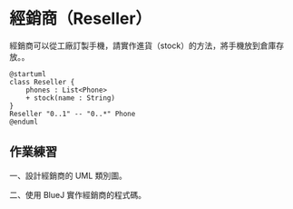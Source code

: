 # 經銷商（Reseller）

經銷商可以從工廠訂製手機，請實作進貨（stock）的方法，將手機放到倉庫存放。。

```uml
@startuml
class Reseller {
    phones : List<Phone>
    + stock(name : String)
}
Reseller "0..1" -- "0..*" Phone
@enduml
```

## 作業練習

一、設計經銷商的 UML 類別圖。

二、使用 BlueJ 實作經銷商的程式碼。